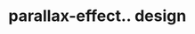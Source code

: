 # parallax-effect.. design                                                                                                                                                                          

